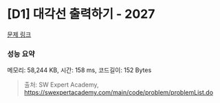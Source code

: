 # [D1] 대각선 출력하기 - 2027 

[문제 링크](https://swexpertacademy.com/main/code/problem/problemDetail.do?contestProbId=AV5QFuZ6As0DFAUq) 

### 성능 요약

메모리: 58,244 KB, 시간: 158 ms, 코드길이: 152 Bytes



> 출처: SW Expert Academy, https://swexpertacademy.com/main/code/problem/problemList.do